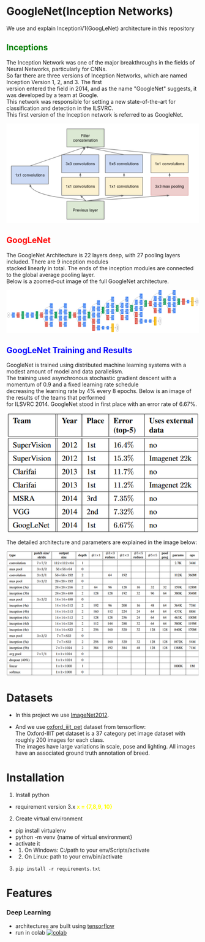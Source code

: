 # GoogleNet(Inception Networks)

We use and explain InceptionV1(GoogLeNet) architecture in this repository

## <span style="color:green">Inceptions</span>

The Inception Network was one of the major breakthroughs in the fields of Neural Networks, particularly for CNNs. <br>
So far there are three versions of Inception Networks, which are named Inception Version 1, 2, and 3. The first <br>
version entered the field in 2014, and as the name "GoogleNet" suggests, it was developed by a team at Google. <br>
This network was responsible for setting a new state-of-the-art for classification and detection in the ILSVRC. <br>
This first version of the Inception network is referred to as GoogleNet.

<a><img src="images/inception.png"/></a>

## <span style="color:red">GoogLeNet</span>

The GoogleNet Architecture is 22 layers deep, with 27 pooling layers included. There are 9 inception modules <br>
stacked linearly in total. The ends of the inception modules are connected to the global average pooling layer. <br>
Below is a zoomed-out image of the full GoogleNet architecture.<br>

<a><img src="images/googlenet.png"/></a>

## <span style="color:blue">GoogLeNet Training and Results</span>

GoogleNet is trained using distributed machine learning systems with a modest amount of model and data parallelism.<br>
The training used asynchronous stochastic gradient descent with a momentum of 0.9 and a fixed learning rate schedule <br>
decreasing the learning rate by 4% every 8 epochs. Below is an image of the results of the teams that performed <br>
for ILSVRC 2014. GoogleNet stood in first place with an error rate of 6.67%.

<a><img src="images/googleresult.png"/></a>

The detailed architecture and parameters are explained in the image below:

<a><img src="images/google2.png"/></a>

# Datasets

- In this project we use [ImageNet2012](https://www.image-net.org/download.php).

- And we use [oxford_iiit_pet](https://www.tensorflow.org/datasets/catalog/oxford_iiit_pet) dataset from tensorflow:<br>
  The Oxford-IIIT pet dataset is a 37 category pet image dataset with roughly 200 images for each class. <br>
  The images have large variations in scale, pose and lighting. All images have an associated ground truth annotation of breed.

# Installation

1. Install python

- requirement version 3.x <span style="color:yellow">**x = {7,8,9, 10}**</span>

2. Create virtual environment

- pip install virtualenv
- python -m venv {name of virtual environment}
- activate it<br>
- 1. On Windows: C:/path to your env/Scripts/activate
- 2. On Linux: path to your env/bin/activate

3. `pip install -r requirements.txt`

# Features

### Deep Learning

- architectures are built using [tensorflow](https://github.com/tensorflow/tensorflow.git)
- run in colab [![colab](https://colab.research.google.com/assets/colab-badge.svg)](https://colab.research.google.com/drive/1c4YGmNTEycNwb-fofy9fFNqHyDWDhNGL?usp=sharing)
